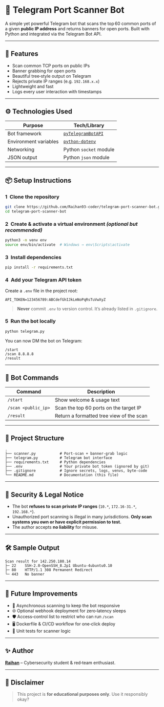 # 🔎 Telegram Port Scanner Bot

A simple yet powerful Telegram bot that scans the top 60 common ports of a given **public IP address** and returns banners for open ports. Built with Python and integrated via the Telegram Bot API.

---

## 🚀 Features

* Scan common TCP ports on public IPs
* Banner grabbing for open ports
* Beautiful tree‑style output on Telegram
* Rejects private IP ranges (e.g. `192.168.x.x`)
* Lightweight and fast
* Logs every user interaction with timestamps

---

## ⚙️ Technologies Used

| Purpose               | Tech/Library                                                     |
| --------------------- | ---------------------------------------------------------------- |
| Bot framework         | [`pyTelegramBotAPI`](https://pypi.org/project/pyTelegramBotAPI/) |
| Environment variables | [`python‑dotenv`](https://pypi.org/project/python-dotenv/)       |
| Networking            | Python `socket` module                                           |
| JSON output           | Python `json` module                                             |

---

## 📦 Setup Instructions

### 1  Clone the repository

```bash
git clone https://github.com/Raihan93-coder/telegram-port-scanner-bot.git
cd telegram-port-scanner-bot
```

### 2  Create & activate a virtual environment *(optional but recommended)*

```bash
python3 -m venv env
source env/bin/activate  # Windows → env\Scripts\activate
```

### 3  Install dependencies

```bash
pip install -r requirements.txt
```

### 4  Add your Telegram API token

Create a `.env` file in the project root:

```env
API_TOKEN=123456789:ABCdefGhIJkLmNoPqRsTuVwXyZ
```

> **Never** commit `.env` to version control. It’s already listed in `.gitignore`.

### 5  Run the bot locally

```bash
python telegram.py
```

You can now DM the bot on Telegram:

```text
/start
/scan 8.8.8.8
/result
```

---

## 📄 Bot Commands

| Command             | Description                              |
| ------------------- | ---------------------------------------- |
| `/start`            | Show welcome & usage text                |
| `/scan <public_ip>` | Scan the top 60 ports on the target IP   |
| `/result`           | Return a formatted tree view of the scan |

---

## 📁 Project Structure

```text
.
├── scanner.py           # Port-scan + banner‑grab logic
├── telegram.py          # Telegram bot interface
├── requirements.txt     # Python dependencies
├── .env                 # Your private bot token (ignored by git)
├── .gitignore           # Ignore secrets, logs, venvs, byte‑code
└── README.md            # Documentation (this file)
```

---

## 🔐 Security & Legal Notice

* The bot **refuses to scan private IP ranges** (`10.*`, `172.16‑31.*`, `192.168.*`).
* Unauthorized port scanning is illegal in many jurisdictions. **Only scan systems you own or have explicit permission to test.**
* The author accepts **no liability** for misuse.

---

## 🛠 Sample Output

```
Scan result for 142.250.180.14
├─ 22    SSH‑2.0‑OpenSSH_8.2p1 Ubuntu‑4ubuntu0.10
├─ 80    HTTP/1.1 308 Permanent Redirect
└─ 443   No banner
```

---

## 🧠 Future Improvements

* 🔄 Asynchronous scanning to keep the bot responsive
* 🌐 Optional webhook deployment for zero‑latency sleeps
* 🛡️ Access‑control list to restrict who can run `/scan`
* 🖥  Dockerfile & CI/CD workflow for one‑click deploy
* 🧪 Unit tests for scanner logic

---

## ✨ Author

[**Raihan**](https://github.com/Raihan93-coder)  – Cybersecurity student & red‑team enthusiast.

---

## 🛑 Disclaimer

> This project is **for educational purposes only**. Use it responsibly okay?

